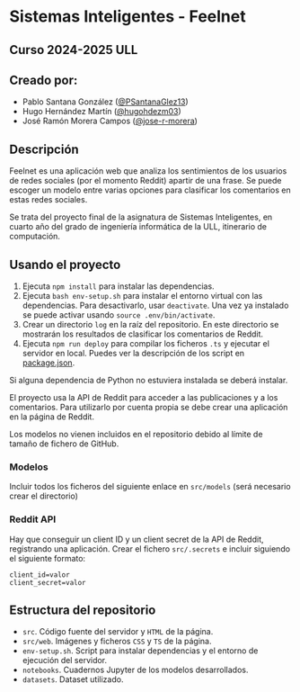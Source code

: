 # Sistemas Inteligentes - Feelnet
## Curso 2024-2025 ULL
## Creado por:
- Pablo Santana González ([@PSantanaGlez13](https://github.com/PSantanaGlez13))
- Hugo Hernández Martín ([@hugohdezm03](https://github.com/hugohdezm03))
- José Ramón Morera Campos ([@jose-r-morera](https://github.com/jose-r-morera))
## Descripción
Feelnet es una aplicación web que analiza los sentimientos de los usuarios de redes sociales (por el momento Reddit) apartir de una frase. Se puede escoger un modelo entre varias opciones para clasificar los comentarios en estas redes sociales.

Se trata del proyecto final de la asignatura de Sistemas Inteligentes, en cuarto año del grado de ingeniería informática de la ULL, itinerario de computación.

## Usando el proyecto
1. Ejecuta `npm install` para instalar las dependencias.
2. Ejecuta `bash env-setup.sh` para instalar el entorno virtual con las dependencias. Para desactivarlo, usar `deactivate`. Una vez ya instalado se puede activar usando `source .env/bin/activate`.
3. Crear un directorio `log` en la raíz del repositorio. En este directorio se mostrarán los resultados de clasificar los comentarios de Reddit.
3. Ejecuta `npm run deploy` para compilar los ficheros `.ts` y ejecutar el servidor en local. Puedes ver la descripción de los script en [package.json](package.json).

Si alguna dependencia de Python no estuviera instalada se deberá instalar.

El proyecto usa la API de Reddit para acceder a las publicaciones y a los comentarios. Para utilizarlo por cuenta propia se debe crear una aplicación en la página de Reddit.

Los modelos no vienen incluidos en el repositorio debido al límite de tamaño de fichero de GitHub.

### Modelos
Incluir todos los ficheros del siguiente enlace en `src/models` (será necesario crear el directorio)

### Reddit API
Hay que conseguir un client ID y un client secret de la API de Reddit, registrando una aplicación. Crear el fichero `src/.secrets` e incluir siguiendo el siguiente formato:
```
client_id=valor
client_secret=valor
```

## Estructura del repositorio
- `src`. Código fuente del servidor y `HTML` de la página.
- `src/web`. Imágenes y ficheros `CSS` y `TS` de la página.
- `env-setup.sh`. Script para instalar dependencias y el entorno de ejecución del servidor.
- `notebooks`. Cuadernos Jupyter de los modelos desarrollados.
- `datasets`. Dataset utilizado.